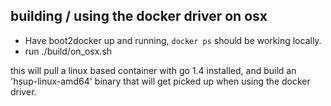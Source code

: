 ## building / using the docker driver on osx

* Have boot2docker up and running, `docker ps` should be working locally.
* run ./build/on_osx.sh

this will pull a linux based container with go 1.4 installed, and build an 'hsup-linux-amd64' binary that will get picked up when using the docker driver.